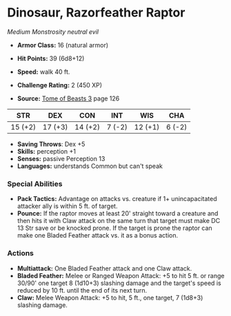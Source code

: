 # Dinosaur, Razorfeather Raptor

*Medium* *Monstrosity* *neutral evil*

- **Armor Class:** 16 (natural armor)
- **Hit Points:** 39 (6d8+12)
- **Speed:** walk 40 ft.

- **Challenge Rating:** 2 (450 XP)
- **Source:** [Tome of Beasts 3](https://koboldpress.com/kpstore/product/tome-of-beasts-3-for-5th-edition/) page 126

| STR | DEX | CON | INT | WIS | CHA |
| --- | --- | --- | --- | --- | --- |
| 15 (+2) | 17 (+3) | 14 (+2) | 7 (-2) | 12 (+1) | 6 (-2) |

- **Saving Throws**: Dex +5
- **Skills:** perception +1
- **Senses:** passive Perception 13
- **Languages:** understands Common but can't speak

### Special Abilities

- **Pack Tactics:** Advantage on attacks vs. creature if 1+ unincapacitated attacker ally is within 5 ft. of target.
- **Pounce:** If the raptor moves at least 20' straight toward a creature and then hits it with Claw attack on the same turn that target must make DC 13 Str save or be knocked prone. If the target is prone the raptor can make one Bladed Feather attack vs. it as a bonus action.

### Actions

- **Multiattack:** One Bladed Feather attack and one Claw attack.
- **Bladed Feather:** Melee or Ranged Weapon Attack: +5 to hit 5 ft. or range 30/90' one target 8 (1d10+3) slashing damage and the target's speed is reduced by 10 ft. until the end of its next turn.
- **Claw:** Melee Weapon Attack: +5 to hit, 5 ft., one target, 7 (1d8+3) slashing damage.


